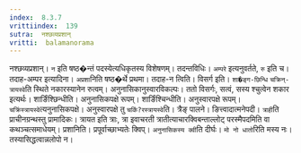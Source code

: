 ```yaml
---
index:  8.3.7
vrittiindex:  139
sutra:  नश्छव्यप्रशान्
vritti:  balamanorama 
---
```


नश्छव्यप्रशान्। `न` इति षष्ठ�न्तं पदस्येत्यधिकृतस्य विशेषणम्। तदन्तविधिः। `अम्परे` इत्यनुवर्तते, `रु` इति च। तदाह-अम्पर इत्यादिना। `अप्रशा`निति षष्ठ�र्थे प्रथमा। तदाह-न त्विति। विसर्ग इति। `शा�ङ्ग-छिन्धि` `चक्रिन्-त्रायस्वे`ति स्थिते नकारस्यानेन रुत्वम्। अनुनासिकानुस्वारविकल्पः। ततो विसर्गः, सत्वं, सस्य श्चुत्वेन शकार इत्यर्थः। शार्ङिंश्छिन्धीति। अनुनासिकपक्षे रूपम्। शार्ङिंश्चिन्धीति। अनुस्वारपक्षे रूपम्। `चक्रिंस्त्रायस्वे`त्यनुनासिकपक्षे। अनुस्वारपक्षे तु `चकिं?रस्त्रायस्वे`ति। त्रैङ् पालने। ङित्त्वादात्मनेपदी। `त्राही`ति प्राचीनग्रन्थस्तु प्रामादिकः। त्रायत इति त्राः, त्रा इवाचरती त्रातीत्याचारक्विबन्ताल्लोट् परस्मैपदमिति वा कथञ्चत्समाधेयम्। प्रशानिति। प्रपूर्वाच्छाभ्यतेः क्विप्। `अनुनासिकस्य क्वी`ति दीर्घः। `मो नो धातो`रिति मस्य नः। तस्यासिद्धत्वान्नलोपो न। 

